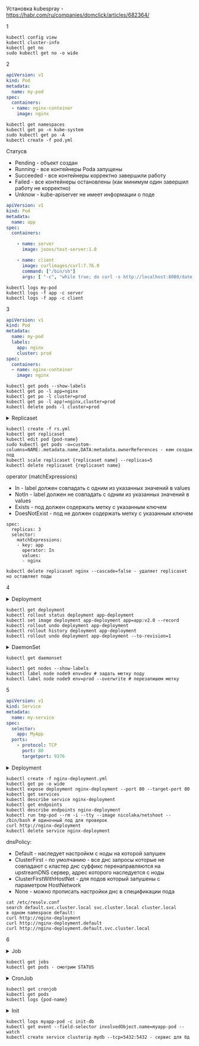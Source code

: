 Установка kubespray - https://habr.com/ru/companies/domclick/articles/682364/

1
```
kubectl config view
kubectl cluster-info
kubectl get no
sudo kubectl get no -o wide
```
2
```yml
apiVersion: v1
kind: Pod
metadata:
  name: my-pod
spec:
  containers:
  - name: nginx-conteiner
    image: nginx
```
```
kubectl get namespaces
kubectl get po -n kube-system
sudo kubectl get po -A
kubectl create -f pod.yml
```
Статусв
- Pending - объект создан
- Running - все контейнеры Poda запущены
- Succeeded - все контейнеры корректно завершили работу
- Failed - все контейнеры остановлены (как минимум один завершил работу не корректно)
- Unknow - kube-apiserver не имеет информации о поде
```yml
apiVersion: v1
kind: Pod
metadata:
  name: app
spec:
  containers:

    - name: server
      image: jooos/test-server:1.0

    - name: client
      image: curlimages/curl:7.76.0
      command: ["/bin/sh"]
      args: [ "-c", "while true; do curl -s http://localhost:8080/date;sleep 2;done" ]
```
```
kubectl logs my-pod
kubectl logs -f app -c server
kubectl logs -f app -c client
```
3
```yml
apiVersion: v1
kind: Pod
metadata:
  name: my-pod
  labels:
    app: nginx
    cluster: prod
spec:
  containers:
  - name: nginx-conteiner
    image: nginx
```
```
kubectl get pods --show-labels
kubectl get po -l app=nginx
kubectl get po -l cluster=prod
kubectl get po -l app!=nginx,cluster=prod
kubectl delete pods -l cluster=prod
```
<details>
  <summary>Replicaset</summary>
  
```yml
apiVersion: apps/v1
kind: ReplicaSet
metadata:
  name: nginx
  labels:
    app: nginx
    cluster: prod
spec:
  replicas: 3
  selector:
    matchLabels:
      app: nginx
  template:
    metadata:
      labels:
        app: nginx
    spec:
      containers:
      - name: nginx
        image: nginx
```
</details>

```
kubectl create -f rs.yml
kubectl get replicaset
kubectl edit pod {pod-name}
sudo kubectl get pods -o=custom-columns=NAME:.metadata.name,DATA:metadata.ownerReferences - кем создан под
kubectl scale replicaset {replicaset name} --replicas=5
kubectl delete replicaset {replicaset name}
```
operator (matchExpressions)
- In - label должен совпадать с одним из указанных значений в values
- NotIn - label должен не совпадать с одним из указанных значений в values
- Exists - под должен содержать метку с указанным ключем
- DoesNotExist - под не должен содержать метку с указанным ключем
```
spec:
  replicas: 3
  selector:
    matchExpressions:
    - key: app
      operator: In
      values:
      - nginx
```
```
kubectl delete replicaset nginx --cascade=false - удаляет replicaset но оставляет поды
```
4
<details>
  <summary>Deployment</summary>
  
```yml
apiVersion: apps/v1
kind: Deployment
metadata:
  name: app-deployment
spec:
  replicas: 3
  strategy:
    type: RollingUpdate
    rollingUpdate:
      maxSurge: 25%
      maxUnavailable: 25%
  selector:
    matchLabels:
      app: app
  template:
    metadata:
      labels:
        app: app
    spec:
      containers:
      - name: nginx
        image: nginx:1.14.2
```
</details>

```
kubectl get deployment
kubectl rollout status deployment app-deployment
kubectl set image deployment app-deployment app=app:v2.0 --record
kubectl rollout undo deployment app-deployment
kubectl rollout history deployment app-deployment
kubectl rollout undo deployment app-deployment --to-revision=1
```
<details>
  <summary>DaemonSet</summary>
  
```yml
apiVersion: apps/v1
kind: DaemonSet
metadata:
  name: fluentd-elasticsearch
spec:
  selector:
    matchLabels:
      name: fluentd-elasticsearch
  template:
    metadata:
      labels:
        name: fluentd-elasticsearch
    spec:
      nodeSelector: # только поды с этой меткой
        env: prod
      containers:
      - name: fluentd-elasticsearch
        image: quay.io/fluentd_elasticsearch/fluentd:v2.5.2
```
</details>

```
kubectl get daemonset

kubectl get nodes --show-labels
kubectl label node node9 env=dev # задать метку поду
kubectl label node node9 env=prod --overwrite # перезапишем метку
```
5
```yml
apiVersion: v1
kind: Service
metadata:
  name: my-service
spec:
  selector:
    app: MyApp
  ports:
    - protocol: TCP
      port: 80
      targetport: 9376
```
<details>
  <summary>Deployment</summary>
  
```yml
apiVersion: apps/v1
kind: Deployment
metadata:
  name: nginx-deployment
spec:
  replicas: 3
  selector:
    matchLabels:
      app: nginx
  template:
    metadata:
      labels:
        app: nginx
    spec:
      containers:
      - name: server
        image: nginx:1.20
        ports: 
        - containerPort: 80
```
</details>

```
kubectl create -f nginx-deployment.yml
kubectl get po -o wide
kubectl expose deployment nginx-deployment --port 80 --target-port 80
kubectl get services
kubectl describe service nginx-deployment
kubectl get endpoints
kubectl describe endpoints nginx-deployment
kubectl run tmp-pod --rm -i --tty --image nicolaka/netshoot -- /bin/bash # одиночный под для проверок
curl http://nginx-deployment
kubectl delete service nginx-deployment
```
dnsPolicy:
- Default - наследует настройкм с ноды на которой запушен
- ClusterFirst - по умолчанию - все днс запросы которые не совпадают с кластер днс суффикс перенаправляются на upstreamDNS сервер, адрес которого наследуется с ноды
- ClusterFirstWithHostNet - для подов который запушены с параметром HostNetwork
- None - можно прописать настройки днс в спецификации пода
```
cat /etc/resolv.conf
search default.svc.cluster.local svc.cluster.local cluster.local
в одном namespace default:
curl http://nginx-deployment
curl http://nginx-deployment.default
curl http://nginx-deployment.default.svc.cluster.local
```
6
<details>
  <summary>Job</summary>
  
```yml
apiVersion: batch/v1
kind: Job
metadata:
  name: pi
spec:
  completions: 5
  parallelism: 5
  template:
    spec:
      containers:
      - name: pi
        image: perl
        command: ["perl","-Mbignum=bpi","-wle","print bpi(2000)"]
      restartPolicy: Never
      activeDeadlineSeconds: 100
  backoffLimit: 4
```
</details>

```
kubectl get jobs
kubectl get pods - смотрим STATUS
```
<details>
  <summary>CronJob</summary>
  
```yml
apiVersion: batch/v1
kind: CronJob
metadata:
  name: hello
spec:
  schedule: "*/1 * * * *"
  jobTemplate:
    spec:
      template:
        spec:
          restartPolicy: OnFailure
          containers:
          - name: hello
            image: busybox
            command:
            - /bin/sh
            - -c
            - date; echi Hello from Kube cluster
```
</details>

```
kubectl get cronjob
kubectl get pods
kubectl logs {pod-name}
```
<details>
  <summary>Init</summary>

```
apiVersion: v1
kind: Pod
metadata:
  name: myapp-pod
spec:
  initContainers:
  - name: init-db
    image: busybox:1.28
    command: ['sh','-c',"until nslookup mydb.default.svc.cluster.local; do echo waiting for mydb; sleep 2; done"]
  containers:
  - name: myapp-container
    image: busybox:1.28
    command: ['sh','-c','echo The app is running! && sleep 3600']
```
</details>

```
kubectl logs myapp-pod -c init-db
kubectl get event --field-selector involvedObject.name=myapp-pod --watch
kubectl create service clusterip mydb --tcp=5432:5432 - сервис для бд
```
